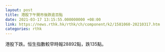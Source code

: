 ```yaml
---
layout: post
title: 港股下午開市後跌逾百點
date: 2021-03-17 13:15:55.000000000 +08:00
link: https://news.rthk.hk/rthk/ch/component/k2/1581060-20210317.htm
categories: rthk
---
```


港股下跌。恒生指數較早時報28892點，跌135點。
